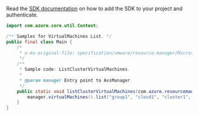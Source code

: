 Read the [SDK documentation](https://github.com/Azure/azure-sdk-for-java/blob/azure-resourcemanager-avs_1.0.0-beta.3/sdk/avs/azure-resourcemanager-avs/README.md) on how to add the SDK to your project and authenticate.

```java
import com.azure.core.util.Context;

/** Samples for VirtualMachines List. */
public final class Main {
    /*
     * x-ms-original-file: specification/vmware/resource-manager/Microsoft.AVS/stable/2021-12-01/examples/VirtualMachines_List.json
     */
    /**
     * Sample code: ListClusterVirtualMachines.
     *
     * @param manager Entry point to AvsManager.
     */
    public static void listClusterVirtualMachines(com.azure.resourcemanager.avs.AvsManager manager) {
        manager.virtualMachines().list("group1", "cloud1", "cluster1", Context.NONE);
    }
}
```

